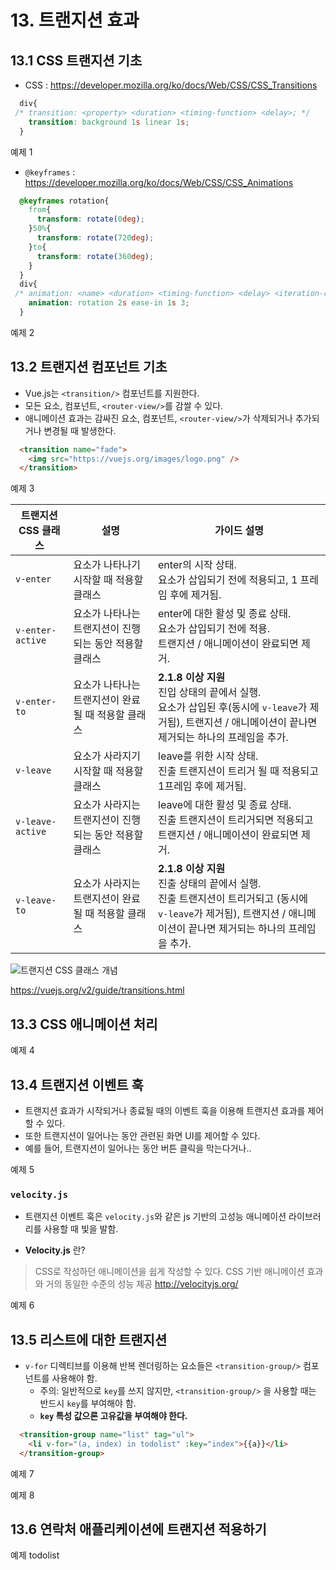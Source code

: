 
# 13. 트랜지션 효과

## 13.1 CSS 트랜지션 기초

- CSS : https://developer.mozilla.org/ko/docs/Web/CSS/CSS_Transitions

```CSS
  div{
 /* transition: <property> <duration> <timing-function> <delay>; */
    transition: background 1s linear 1s;
  }
```
예제 1

- `@keyframes` : https://developer.mozilla.org/ko/docs/Web/CSS/CSS_Animations

```CSS
  @keyframes rotation{
    from{
      transform: rotate(0deg);
    }50%{
      transform: rotate(720deg);
    }to{
      transform: rotate(360deg);
    }
  }
  div{
 /* animation: <name> <duration> <timing-function> <delay> <iteration-count> <direction> <fill-mode> <play-state>; */
    animation: rotation 2s ease-in 1s 3;
  }
```

예제 2

## 13.2 트랜지션 컴포넌트 기초

+ Vue.js는 `<transition/>` 컴포넌트를 지원한다.
+ 모든 요소, 컴포넌트, `<router-view/>`를 감쌀 수 있다.
+ 애니메이션 효과는 감싸진 요소, 컴포넌트, `<router-view/>`가 삭제되거나 추가되거나 변경될 때 발생한다.

```html
  <transition name="fade">
    <img src="https://vuejs.org/images/logo.png" />
  </transition>
```

예제 3

트랜지션 CSS 클래스 | 설명 | 가이드 설명
---------|---------|---------
`v-enter` | 요소가 나타나기 시작할 때 적용할 클래스 | enter의 시작 상태.<br/>요소가 삽입되기 전에 적용되고, 1 프레임 후에 제거됨.
`v-enter-active` | 요소가 나타나는 트랜지션이 진행되는 동안 적용할 클래스 | enter에 대한 활성 및 종료 상태.<br/>요소가 삽입되기 전에 적용.<br/>트랜지션 / 애니메이션이 완료되면 제거.
`v-enter-to` | 요소가 나타나는 트랜지션이 완료될 때 적용할 클래스 | **2.1.8 이상 지원**<br/>진입 상태의 끝에서 실행.<br/>요소가 삽입된 후(동시에 `v-leave`가 제거됨), 트랜지션 / 애니메이션이 끝나면 제거되는 하나의 프레임을 추가.
`v-leave` | 요소가 사라지기 시작할 때 적용할 클래스 | leave를 위한 시작 상태.<br/>진출 트랜지션이 트리거 될 때 적용되고 1프레임 후에 제거됨.
`v-leave-active` | 요소가 사라지는 트랜지션이 진행되는 동안 적용할 클래스 | leave에 대한 활성 및 종료 상태.<br/>진출 트랜지션이 트리거되면 적용되고 트랜지션 / 애니메이션이 완료되면 제거.
`v-leave-to` | 요소가 사라지는 트랜지션이 완료될 때 적용할 클래스 | **2.1.8 이상 지원**<br/>진출 상태의 끝에서 실행.<br/>진출 트랜지션이 트리거되고 (동시에 `v-leave`가 제거됨), 트랜지션 / 애니메이션이 끝나면 제거되는 하나의 프레임을 추가.

![트랜지션 CSS 클래스 개념](https://vuejs.org/images/transition.png)

https://vuejs.org/v2/guide/transitions.html

## 13.3 CSS 애니메이션 처리

예제 4

## 13.4 트랜지션 이벤트 훅

- 트랜지션 효과가 시작되거나 종료될 때의 이벤트 훅을 이용해 트랜지션 효과를 제어할 수 있다.
- 또한 트랜지션이 일어나는 동안 관련된 화면 UI를 제어할 수 있다.
- 예를 들어, 트랜지션이 일어나는 동안 버튼 클릭을 막는다거나..

예제 5

### `velocity.js`

- 트랜지션 이벤트 훅은 `velocity.js`와 같은 js 기반의 고성능 애니메이션 라이브러리를 사용할 때 빛을 발함.

+ **Velocity.js** 란?

> CSS로 작성하던 애니메이션을 쉽게 작성할 수 있다.
> CSS 기반 애니메이션 효과와 거의 동일한 수준의 성능 제공
> http://velocityjs.org/

예제 6

## 13.5 리스트에 대한 트랜지션

- `v-for` 디렉티브를 이용해 반복 렌더링하는 요소들은 `<transition-group/>` 컴포넌트를 사용해야 함.
  - 주의: 일반적으로 `key`를 쓰지 않지만, `<transition-group/>` 을 사용할 때는 반드시 `key`를 부여해야 함.
  - **`key` 특성 값으론 고유값을 부여해야 한다.**

```html
  <transition-group name="list" tag="ul">
    <li v-for="(a, index) in todolist" :key="index">{{a}}</li>
  </transition-group>
```
예제 7

예제 8

## 13.6 연락처 애플리케이션에 트랜지션 적용하기

예제 todolist
